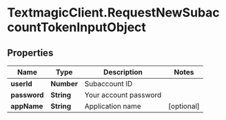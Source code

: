 # TextmagicClient.RequestNewSubaccountTokenInputObject

## Properties
Name | Type | Description | Notes
------------ | ------------- | ------------- | -------------
**userId** | **Number** | Subaccount ID | 
**password** | **String** | Your account password | 
**appName** | **String** | Application name | [optional] 


